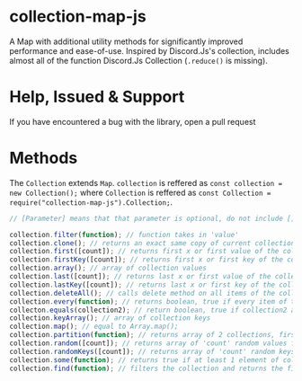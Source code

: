 # collection-map-js
A Map with additional utility methods for significantly improved performance and ease-of-use. Inspired by Discord.Js's collection, includes almost all of the function Discord.Js Collection (`.reduce()` is missing).

# Help, Issued & Support
If you have encountered a bug with the library, open a pull request

# Methods
The `Collection` extends `Map`.
`collection` is reffered as `const collection = new Collection();` where `Collection` is reffered as `const Collection = require("collection-map-js").Collection;`.

<!--<table style="width:100%">
  <tr>
    <th>Function Name</th>
    <th>Call</th> 
    <th>Description</th>
    <th>Output</th>
  </tr>
  <tr>
    <td>filter</td>
    <td>collection.filter(fn)</td> 
    <td>Filers all elements based on 'fn' function, 'fn' taked the value as parameter. If 'fn(value)' returns true, the value is added to a new collection which is returned at the end of iteration.</td>
    <td>Collection</td>
  </tr>
  <tr>
    <td>clone</td>
    <td>collection.clone()</td> 
    <td>Returns an exact copy of the 'collection'.</td>
    <td>Collection</td>
  </tr>
  </table> -->
  
  ```js
  // [Parameter] means that that parameter is optional, do not include []'s.
  
  collection.filter(function); // function takes in 'value'
  collection.clone(); // returns an exact same copy of current collection
  collection.first([count]); // returns first x or first value of the collection
  collection.firstKey([count]); // returns first x or first key of the collection
  collection.array(); // array of collection values
  collection.last([count]); // returns last x or first value of the collection
  collection.lastKey([count]); // returns last x or first key of the collection
  collection.deleteAll(); // calls delete method on all items of the collection
  collection.every(function); // returns boolean, true if every item of the collection makes function returns true, function takes in 'value'
  collecton.equals(collection2); // return boolean, true if collection2 and collection have a 100% key-vaue pairs matching
  collection.keyArray(); // array of collection keys
  collection.map(); // equal to Array.map();
  collection.partition(function); // returns array of 2 collections, first collection item that passed function and second collection items that failed function ([collection1, collection2] or [passed, failed]), function takes in value
  collection.random([count]); // returns array of 'count' random values from the collection, there can (and will be) duplicates (regardless of array length but more likely count represents a big portion of collection's size)
  collection.randomKeys([count]); // returns array of 'count' random keys from the collection, there can (and will be) duplicates (regardless of array length but more likely count represents a big portion of collection's size)
  collection.some(function); // returns true if at least 1 element of collection passed function, function takes in value
  collection.find(function); // filters the collection and returns the first item value passing function, function takes in value
  ```
